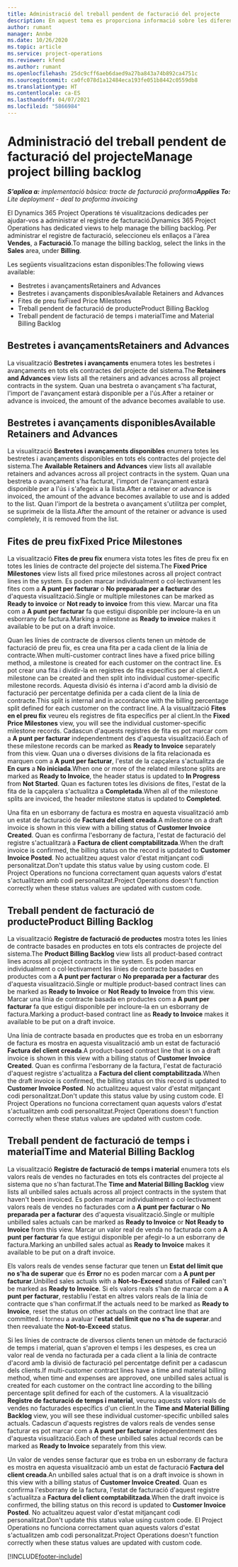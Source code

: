 ```yaml
---
title: Administració del treball pendent de facturació del projecte
description: En aquest tema es proporciona informació sobre les diferents visualitzacions disponibles per utilitzar-les quan s'administra el registre de facturació als projectes.
author: rumant
manager: Annbe
ms.date: 10/26/2020
ms.topic: article
ms.service: project-operations
ms.reviewer: kfend
ms.author: rumant
ms.openlocfilehash: 25dc9cff6aeb6daed9a27ba843a74b892ca4751c
ms.sourcegitcommit: ca0fc078d1a12484eca193fe051b8442c0559db8
ms.translationtype: HT
ms.contentlocale: ca-ES
ms.lasthandoff: 04/07/2021
ms.locfileid: "5866984"
---
```

# <a name="manage-project-billing-backlog"></a><span data-ttu-id="5d23e-103">Administració del treball pendent de facturació del projecte</span><span class="sxs-lookup"><span data-stu-id="5d23e-103">Manage project billing backlog</span></span> 

<span data-ttu-id="5d23e-104">_**S'aplica a:** implementació bàsica: tracte de facturació proforma_</span><span class="sxs-lookup"><span data-stu-id="5d23e-104">_**Applies To:** Lite deployment - deal to proforma invoicing_</span></span>

<span data-ttu-id="5d23e-105">El Dynamics 365 Project Operations té visualitzacions dedicades per ajudar-vos a administrar el registre de facturació.</span><span class="sxs-lookup"><span data-stu-id="5d23e-105">Dynamics 365 Project Operations has dedicated views to help manage the billing backlog.</span></span> <span data-ttu-id="5d23e-106">Per administrar el registre de facturació, seleccioneu els enllaços a l'àrea **Vendes**, a **Facturació**.</span><span class="sxs-lookup"><span data-stu-id="5d23e-106">To manage the billing backlog, select the links in the **Sales** area, under **Billing**.</span></span> 

<span data-ttu-id="5d23e-107">Les següents visualitzacions estan disponibles:</span><span class="sxs-lookup"><span data-stu-id="5d23e-107">The following views available:</span></span>

- <span data-ttu-id="5d23e-108">Bestretes i avançaments</span><span class="sxs-lookup"><span data-stu-id="5d23e-108">Retainers and Advances</span></span>
- <span data-ttu-id="5d23e-109">Bestretes i avançaments disponibles</span><span class="sxs-lookup"><span data-stu-id="5d23e-109">Available Retainers and Advances</span></span>
- <span data-ttu-id="5d23e-110">Fites de preu fix</span><span class="sxs-lookup"><span data-stu-id="5d23e-110">Fixed Price Milestones</span></span>
- <span data-ttu-id="5d23e-111">Treball pendent de facturació de producte</span><span class="sxs-lookup"><span data-stu-id="5d23e-111">Product Billing Backlog</span></span>
- <span data-ttu-id="5d23e-112">Treball pendent de facturació de temps i material</span><span class="sxs-lookup"><span data-stu-id="5d23e-112">Time and Material Billing Backlog</span></span>

## <a name="retainers-and-advances"></a><span data-ttu-id="5d23e-113">Bestretes i avançaments</span><span class="sxs-lookup"><span data-stu-id="5d23e-113">Retainers and Advances</span></span>

<span data-ttu-id="5d23e-114">La visualització **Bestretes i avançaments** enumera totes les bestretes i avançaments en tots els contractes del projecte del sistema.</span><span class="sxs-lookup"><span data-stu-id="5d23e-114">The **Retainers and Advances** view lists all the retainers and advances across all project contracts in the system.</span></span> <span data-ttu-id="5d23e-115">Quan una bestreta o avançament s'ha facturat, l'import de l'avançament estarà disponible per a l'ús.</span><span class="sxs-lookup"><span data-stu-id="5d23e-115">After a retainer or advance is invoiced, the amount of the advance becomes available to use.</span></span>

## <a name="available-retainers-and-advances"></a><span data-ttu-id="5d23e-116">Bestretes i avançaments disponibles</span><span class="sxs-lookup"><span data-stu-id="5d23e-116">Available Retainers and Advances</span></span>

<span data-ttu-id="5d23e-117">La visualització **Bestretes i avançaments disponibles** enumera totes les bestretes i avançaments disponibles en tots els contractes del projecte del sistema.</span><span class="sxs-lookup"><span data-stu-id="5d23e-117">The **Available Retainers and Advances** view lists all available retainers and advances across all project contracts in the system.</span></span> <span data-ttu-id="5d23e-118">Quan una bestreta o avançament s'ha facturat, l'import de l'avançament estarà disponible per a l'ús i s'afegeix a la llista.</span><span class="sxs-lookup"><span data-stu-id="5d23e-118">After a retainer or advance is invoiced, the amount of the advance becomes available to use and is added to the list.</span></span> <span data-ttu-id="5d23e-119">Quan l'import de la bestreta o avançament s'utilitza per complet, se suprimeix de la llista.</span><span class="sxs-lookup"><span data-stu-id="5d23e-119">After the amount of the retainer or advance is used completely, it is removed from the list.</span></span>

## <a name="fixed-price-milestones"></a><span data-ttu-id="5d23e-120">Fites de preu fix</span><span class="sxs-lookup"><span data-stu-id="5d23e-120">Fixed Price Milestones</span></span>

<span data-ttu-id="5d23e-121">La visualització **Fites de preu fix** enumera vista totes les fites de preu fix en totes les línies de contracte del projecte del sistema.</span><span class="sxs-lookup"><span data-stu-id="5d23e-121">The **Fixed Price Milestones** view lists all fixed price milestones across all project contract lines in the system.</span></span> <span data-ttu-id="5d23e-122">Es poden marcar individualment o col·lectivament les fites com a **A punt per facturar** o **No preparada per a facturar** des d'aquesta visualització.</span><span class="sxs-lookup"><span data-stu-id="5d23e-122">Single or multiple milestones can be marked as **Ready to invoice** or **Not ready to invoice** from this view.</span></span> <span data-ttu-id="5d23e-123">Marcar una fita com a **A punt per facturar** fa que estigui disponible per incloure-la en un esborrany de factura.</span><span class="sxs-lookup"><span data-stu-id="5d23e-123">Marking a milestone as **Ready to invoice** makes it available to be put on a draft invoice.</span></span>

<span data-ttu-id="5d23e-124">Quan les línies de contracte de diversos clients tenen un mètode de facturació de preu fix, es crea una fita per a cada client de la línia de contracte.</span><span class="sxs-lookup"><span data-stu-id="5d23e-124">When multi-customer contract lines have a fixed price billing method, a milestone is created for each customer on the contract line.</span></span> <span data-ttu-id="5d23e-125">Es pot crear una fita i dividir-la en registres de fita específics per al client.</span><span class="sxs-lookup"><span data-stu-id="5d23e-125">A milestone can be created and then split into individual customer-specific milestone records.</span></span> <span data-ttu-id="5d23e-126">Aquesta divisió és interna i d'acord amb la divisió de facturació per percentatge definida per a cada client de la línia de contracte.</span><span class="sxs-lookup"><span data-stu-id="5d23e-126">This split is internal and in accordance with the billing percentage split defined for each customer on the contract line.</span></span> <span data-ttu-id="5d23e-127">A la visualització **Fites en el preu fix** veureu els registres de fita específics per al client.</span><span class="sxs-lookup"><span data-stu-id="5d23e-127">In the **Fixed Price Milestones** view, you will see the individual customer-specific milestone records.</span></span> <span data-ttu-id="5d23e-128">Cadascun d'aquests registres de fita es pot marcar com a **A punt per facturar** independentment des d'aquesta visualització.</span><span class="sxs-lookup"><span data-stu-id="5d23e-128">Each of these milestone records can be marked as **Ready to Invoice** separately from this view.</span></span> <span data-ttu-id="5d23e-129">Quan una o diverses divisions de la fita relacionada es marquen com a **A punt per facturar**, l'estat de la capçalera s'actualitza de **En curs** a **No iniciada**.</span><span class="sxs-lookup"><span data-stu-id="5d23e-129">When one or more of the related milestone splits are marked as **Ready to Invoice**, the header status is updated to **In Progress** from **Not Started**.</span></span> <span data-ttu-id="5d23e-130">Quan es facturen totes les divisions de fites, l'estat de la fita de la capçalera s'actualitza a **Completada**.</span><span class="sxs-lookup"><span data-stu-id="5d23e-130">When all of the milestone splits are invoiced, the header milestone status is updated to **Completed**.</span></span>

<span data-ttu-id="5d23e-131">Una fita en un esborrany de factura es mostra en aquesta visualització amb un estat de facturació de **Factura del client creada**.</span><span class="sxs-lookup"><span data-stu-id="5d23e-131">A milestone on a draft invoice is shown in this view with a billing status of **Customer Invoice Created**.</span></span> <span data-ttu-id="5d23e-132">Quan es confirma l'esborrany de factura, l'estat de facturació del registre s'actualitzarà a **Factura de client comptabilitzada**.</span><span class="sxs-lookup"><span data-stu-id="5d23e-132">When the draft invoice is confirmed, the billing status on the record is updated to **Customer Invoice Posted**.</span></span> <span data-ttu-id="5d23e-133">No actualitzeu aquest valor d'estat mitjançant codi personalitzat.</span><span class="sxs-lookup"><span data-stu-id="5d23e-133">Don't update this status value by using custom code.</span></span> <span data-ttu-id="5d23e-134">El Project Operations no funciona correctament quan aquests valors d'estat s'actualitzen amb codi personalitzat.</span><span class="sxs-lookup"><span data-stu-id="5d23e-134">Project Operations doesn't function correctly when these status values are updated with custom code.</span></span>

## <a name="product-billing-backlog"></a><span data-ttu-id="5d23e-135">Treball pendent de facturació de producte</span><span class="sxs-lookup"><span data-stu-id="5d23e-135">Product Billing Backlog</span></span>

<span data-ttu-id="5d23e-136">La visualització **Registre de facturació de productes** mostra totes les línies de contracte basades en productes en tots els contractes de projecte del sistema.</span><span class="sxs-lookup"><span data-stu-id="5d23e-136">The **Product Billing Backlog** view lists all product-based contract lines across all project contracts in the system.</span></span> <span data-ttu-id="5d23e-137">Es poden marcar individualment o col·lectivament les línies de contracte basades en productes com a **A punt per facturar** o **No preparada per a facturar** des d'aquesta visualització.</span><span class="sxs-lookup"><span data-stu-id="5d23e-137">Single or multiple product-based contract lines can be marked as **Ready to Invoice** or **Not Ready to Invoice** from this view.</span></span> <span data-ttu-id="5d23e-138">Marcar una línia de contracte basada en productes com a **A punt per facturar** fa que estigui disponible per incloure-la en un esborrany de factura.</span><span class="sxs-lookup"><span data-stu-id="5d23e-138">Marking a product-based contract line as **Ready to Invoice** makes it available to be put on a draft invoice.</span></span>

<span data-ttu-id="5d23e-139">Una línia de contracte basada en productes que es troba en un esborrany de factura es mostra en aquesta visualització amb un estat de facturació **Factura del client creada**.</span><span class="sxs-lookup"><span data-stu-id="5d23e-139">A product-based contract line that is on a draft invoice is shown in this view with a billing status of **Customer Invoice Created**.</span></span> <span data-ttu-id="5d23e-140">Quan es confirma l'esborrany de la factura, l'estat de facturació d'aquest registre s'actualitza a **Factura del client comptabilitzada**.</span><span class="sxs-lookup"><span data-stu-id="5d23e-140">When the draft invoice is confirmed, the billing status on this record is updated to **Customer Invoice Posted**.</span></span> <span data-ttu-id="5d23e-141">No actualitzeu aquest valor d'estat mitjançant codi personalitzat.</span><span class="sxs-lookup"><span data-stu-id="5d23e-141">Don't update this status value by using custom code.</span></span> <span data-ttu-id="5d23e-142">El Project Operations no funciona correctament quan aquests valors d'estat s'actualitzen amb codi personalitzat.</span><span class="sxs-lookup"><span data-stu-id="5d23e-142">Project Operations doesn't function correctly when these status values are updated with custom code.</span></span>

## <a name="time-and-material-billing-backlog"></a><span data-ttu-id="5d23e-143">Treball pendent de facturació de temps i material</span><span class="sxs-lookup"><span data-stu-id="5d23e-143">Time and Material Billing Backlog</span></span>

<span data-ttu-id="5d23e-144">La visualització **Registre de facturació de temps i material** enumera tots els valors reals de vendes no facturades en tots els contractes del projecte al sistema que no s'han facturat.</span><span class="sxs-lookup"><span data-stu-id="5d23e-144">The **Time and Material Billing Backlog** view lists all unbilled sales actuals across all project contracts in the system that haven't been invoiced.</span></span> <span data-ttu-id="5d23e-145">Es poden marcar individualment o col·lectivament valors reals de vendes no facturades com a **A punt per facturar** o **No preparada per a facturar** des d'aquesta visualització.</span><span class="sxs-lookup"><span data-stu-id="5d23e-145">Single or multiple unbilled sales actuals can be marked as **Ready to Invoice** or **Not Ready to Invoice** from this view.</span></span> <span data-ttu-id="5d23e-146">Marcar un valor real de venda no facturada com a **A punt per facturar** fa que estigui disponible per afegir-lo a un esborrany de factura.</span><span class="sxs-lookup"><span data-stu-id="5d23e-146">Marking an unbilled sales actual as **Ready to Invoice** makes it available to be put on a draft invoice.</span></span>

<span data-ttu-id="5d23e-147">Els valors reals de vendes sense facturar que tenen un **Estat del límit que no s'ha de superar** que és **Error** no es poden marcar com a **A punt per facturar**.</span><span class="sxs-lookup"><span data-stu-id="5d23e-147">Unbilled sales actuals with a **Not-to-Exceed** status of **Failed** can't be marked as **Ready to Invoice**.</span></span> <span data-ttu-id="5d23e-148">Si els valors reals s'han de marcar com a **A punt per facturar**, restabliu l'estat en altres valors reals de la línia de contracte que s'han confirmat.</span><span class="sxs-lookup"><span data-stu-id="5d23e-148">If the actuals need to be marked as **Ready to Invoice**, reset the status on other actuals on the contract line that are committed.</span></span> <span data-ttu-id="5d23e-149">i torneu a avaluar l'**estat del límit que no s'ha de superar**.</span><span class="sxs-lookup"><span data-stu-id="5d23e-149">and then reevaluate the **Not-to-Exceed** status.</span></span>

<span data-ttu-id="5d23e-150">Si les línies de contracte de diversos clients tenen un mètode de facturació de temps i material, quan s'aproven el temps i les despeses, es crea un valor real de venda no facturada per a cada client a la línia de contracte d'acord amb la divisió de facturació pel percentatge definit per a cadascun dels clients.</span><span class="sxs-lookup"><span data-stu-id="5d23e-150">If multi-customer contract lines have a time and material billing method, when time and expenses are approved, one unbilled sales actual is created for each customer on the contract line according to the billing percentage split defined for each of the customers.</span></span> <span data-ttu-id="5d23e-151">A la visualització **Registre de facturació de temps i material**, veureu aquests valors reals de vendes no facturades específics d'un client.</span><span class="sxs-lookup"><span data-stu-id="5d23e-151">In the **Time and Material Billing Backlog** view, you will see these individual customer-specific unbilled sales actuals.</span></span> <span data-ttu-id="5d23e-152">Cadascun d'aquests registres de valors reals de vendes sense facturar es pot marcar com a **A punt per facturar** independentment des d'aquesta visualització.</span><span class="sxs-lookup"><span data-stu-id="5d23e-152">Each of these unbilled sales actual records can be marked as **Ready to Invoice** separately from this view.</span></span>

<span data-ttu-id="5d23e-153">Un valor de vendes sense facturar que es troba en un esborrany de factura es mostra en aquesta visualització amb un estat de facturació **Factura del client creada**.</span><span class="sxs-lookup"><span data-stu-id="5d23e-153">An unbilled sales actual that is on a draft invoice is shown in this view with a billing status of **Customer Invoice Created**.</span></span> <span data-ttu-id="5d23e-154">Quan es confirma l'esborrany de la factura, l'estat de facturació d'aquest registre s'actualitza a **Factura del client comptabilitzada**.</span><span class="sxs-lookup"><span data-stu-id="5d23e-154">When the draft invoice is confirmed, the billing status on this record is updated to **Customer Invoice Posted**.</span></span> <span data-ttu-id="5d23e-155">No actualitzeu aquest valor d'estat mitjançant codi personalitzat.</span><span class="sxs-lookup"><span data-stu-id="5d23e-155">Don't update this status value using custom code.</span></span> <span data-ttu-id="5d23e-156">El Project Operations no funciona correctament quan aquests valors d'estat s'actualitzen amb codi personalitzat.</span><span class="sxs-lookup"><span data-stu-id="5d23e-156">Project Operations doesn't function correctly when these status values are updated with custom code.</span></span>


[!INCLUDE[footer-include](../../includes/footer-banner.md)]

